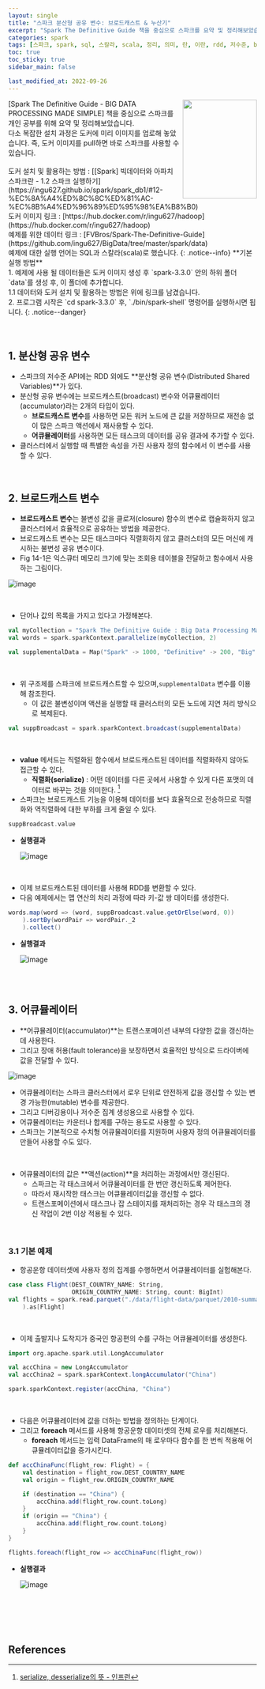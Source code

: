 ```yaml
---
layout: single
title: "스파크 분산형 공유 변수: 브로드캐스트 & 누산기"
excerpt: "Spark The Definitive Guide 책을 중심으로 스파크를 요약 및 정리해보았습니다. spark 예제를 통해 분산형 공유 변수에 대해 알아봅니다."
categories: spark
tags: [스파크, spark, sql, 스칼라, scala, 정리, 의미, 란, 이란, rdd, 저수준, broadcast, accumulator, 분산형 공유 변수]
toc: true
toc_sticky: true
sidebar_main: false

last_modified_at: 2022-09-26
---
```


<img align='right' width='150' height='200' src='https://user-images.githubusercontent.com/78655692/186088421-fe905f9e-d40f-43b2-ac6e-094e9c342473.png'>
[Spark The Definitive Guide - BIG DATA PROCESSING MADE SIMPLE] 책을 중심으로 스파크를 개인 공부를 위해 요약 및 정리해보았습니다. <br> 다소 복잡한 설치 과정은 도커에 미리 이미지를 업로해 놓았습니다. 즉, 도커 이미지를 pull하면 바로 스파크를 사용할 수 있습니다. <br><br> 도커 설치 및 활용하는 방법 : [[Spark] 빅데이터와 아파치 스파크란 - 1.2 스파크 실행하기](https://ingu627.github.io/spark/spark_db1/#12-%EC%8A%A4%ED%8C%8C%ED%81%AC-%EC%8B%A4%ED%96%89%ED%95%98%EA%B8%B0) <br> 도커 이미지 링크 : [https://hub.docker.com/r/ingu627/hadoop](https://hub.docker.com/r/ingu627/hadoop) <br> 예제를 위한 데이터 링크 : [FVBros/Spark-The-Definitive-Guide](https://github.com/ingu627/BigData/tree/master/spark/data) <br> 예제에 대한 실행 언어는 SQL과 스칼라(scala)로 했습니다.
{: .notice--info}
**기본 실행 방법** <br> 1. 예제에 사용 될 데이터들은 도커 이미지 생성 후 `spark-3.3.0` 안의 하위 폴더 `data`를 생성 후, 이 폴더에 추가합니다. <br> 1.1 데이터와 도커 설치 및 활용하는 방법은 위에 링크를 남겼습니다. <br> 2. 프로그램 시작은 `cd spark-3.3.0` 후, `./bin/spark-shell` 명령어를 실행하시면 됩니다.
{: .notice--danger}

<br>
<br>
<br>

## 1. 분산형 공유 변수

- 스파크의 저수준 API에는 RDD 외에도 **분산형 공유 변수(Distributed Shared Variables)**가 있다.
- 분산형 공유 변수에는 브로드캐스트(broadcast) 변수와 어큐뮬레이터(accumulator)라는 2개의 타입이 있다.
  - **브로드캐스트 변수**를 사용하면 모든 워커 노드에 큰 값을 저장하므로 재전송 없이 많은 스파크 액션에서 재사용할 수 있다.
  - **어큐뮬레이터**를 사용하면 모든 태스크의 데이터를 공유 결과에 추가할 수 있다.
- 클러스터에서 실행할 때 특별한 속성을 가진 사용자 정의 함수에서 이 변수를 사용할 수 있다.

<br>

## 2. 브로드캐스트 변수

- **브로드캐스트 변수**는 불변성 값을 클로저(closure) 함수의 변수로 캡슐화하지 않고 클러스터에서 효율적으로 공유하는 방법을 제공한다.
- 브로드캐스트 변수는 모든 태스크마다 직렬화하지 않고 클러스터의 모든 머신에 캐시하는 불변성 공유 변수이다.
- Fig 14-1은 익스큐터 메모리 크기에 맞는 조회용 테이블을 전달하고 함수에서 사용하는 그림이다.

![image](https://user-images.githubusercontent.com/78655692/192189833-4316dfcb-4454-4732-b28e-b83c3c898cb6.png)

<br>

- 단어나 값의 목록을 가지고 있다고 가정해본다.

```scala
val myCollection = "Spark The Definitive Guide : Big Data Processing Made Simple".split(" ")
val words = spark.sparkContext.parallelize(myCollection, 2)

val supplementalData = Map("Spark" -> 1000, "Definitive" -> 200, "Big" -> -300, "Simple" -> 100)
```

<br>

- 위 구조체를 스파크에 브로드캐스트할 수 있으며,`supplementalData` 변수를 이용해 참조한다.
  - 이 값은 불변성이며 액션을 실행할 때 클러스터의 모든 노드에 지연 처리 방식으로 복제된다.

```scala
val suppBroadcast = spark.sparkContext.broadcast(supplementalData)
```

<br>

- **value** 메서드는 직렬화된 함수에서 브로드캐스트된 데이터를 직렬화하지 않아도 접근할 수 있다.
  - **직렬화(serialize)** : 어떤 데이터를 다른 곳에서 사용할 수 있게 다른 포맷의 데이터로 바꾸는 것을 의미한다. [^1]
- 스파크는 브로드캐스트 기능을 이용해 데이터를 보다 효율적으로 전송하므로 직렬화와 역직렬화에 대한 부하를 크게 줄일 수 있다.

```scala
suppBroadcast.value
```

- **실행결과**

    ![image](https://user-images.githubusercontent.com/78655692/192191275-fa5a4042-0df1-4155-8b9f-cbbb0d8f9cb1.png)

<br>

- 이제 브로드캐스트된 데이터를 사용해 RDD를 변환할 수 있다.
- 다음 예제에서는 맵 연산의 처리 과정에 따라 키-값 쌍 데이터를 생성한다.

```scala
words.map(word => (word, suppBroadcast.value.getOrElse(word, 0))
    ).sortBy(wordPair => wordPair._2
    ).collect()
```

- **실행결과**

    ![image](https://user-images.githubusercontent.com/78655692/192191477-8e6dea09-4e3e-4945-8907-398b769925a2.png)

<br>
<br>

## 3. 어큐뮬레이터

- **어큐뮬레이터(accumulator)**는 트랜스포메이션 내부의 다양한 값을 갱신하는 데 사용한다.
- 그리고 장애 허용(fault tolerance)을 보장하면서 효율적인 방식으로 드라이버에 값을 전달할 수 있다.

![image](https://user-images.githubusercontent.com/78655692/192191670-277e16fa-dbfc-4f4b-a2cd-6b84865e559e.png)

- 어큐뮬레이터는 스파크 클러스터에서 로우 단위로 안전하게 값을 갱신할 수 있는 변경 가능한(mutable) 변수를 제공한다.
- 그리고 디버깅용이나 저수준 집계 생성용으로 사용할 수 있다.
- 어큐뮬레이터는 카운터나 합계를 구하는 용도로 사용할 수 있다.
- 스파크는 기본적으로 수치형 어큐뮬레이터를 지원하며 사용자 정의 어큐뮬레이터를 만들어 사용할 수도 있다.

<br>

- 어큐뮬레이터의 값은 **액션(action)**을 처리하는 과정에서만 갱신된다.
  - 스파크는 각 태스크에서 어큐뮬레이터를 한 번만 갱신하도록 제어한다.
  - 따라서 재시작한 태스크는 어큐뮬레이터값을 갱신할 수 없다.
  - 트랜스포메이션에서 태스크나 잡 스테이지를 재처리하는 경우 각 태스크의 갱신 작업이 2번 이상 적용될 수 있다.

<br>

### 3.1 기본 예제

- 항공운항 데이터셋에 사용자 정의 집계를 수행하면서 어큐뮬레이터를 실험해본다.

```scala
case class Flight(DEST_COUNTRY_NAME: String,
                  ORIGIN_COUNTRY_NAME: String, count: BigInt)
val flights = spark.read.parquet("./data/flight-data/parquet/2010-summary.parquet"
    ).as[Flight]
```

<br>

- 이제 출발지나 도착지가 중국인 항공편의 수를 구하는 어큐뮬레이터를 생성한다.

```scala
import org.apache.spark.util.LongAccumulator

val accChina = new LongAccumulator
val accChina2 = spark.sparkContext.longAccumulator("China")

spark.sparkContext.register(accChina, "China")
```

<br>

- 다음은 어큐뮬레이터에 값을 더하는 방법을 정의하는 단계이다.
- 그리고 **foreach** 메서드를 사용해 항공운항 데이터셋의 전체 로우를 처리해본다.
  - **foreach** 메서드는 입력 DataFrame의 매 로우마다 함수를 한 번씩 적용해 어큐뮬레이터값을 증가시킨다.

```scala
def accChinaFunc(flight_row: Flight) = {
    val destination = flight_row.DEST_COUNTRY_NAME
    val origin = flight_row.ORIGIN_COUNTRY_NAME

    if (destination == "China") {
        accChina.add(flight_row.count.toLong)
    }
    if (origin == "China") {
        accChina.add(flight_row.count.toLong)
    }
}

flights.foreach(flight_row => accChinaFunc(flight_row))
```

- **실행결과**

    ![image](https://user-images.githubusercontent.com/78655692/192194798-7cf9b8a5-aae7-4f99-a505-119747050689.png)



<br>
<br>
<br>
<br>

## References

[^1]: [serialize, desserialize의 뜻 - 인프런](https://www.inflearn.com/questions/67208)